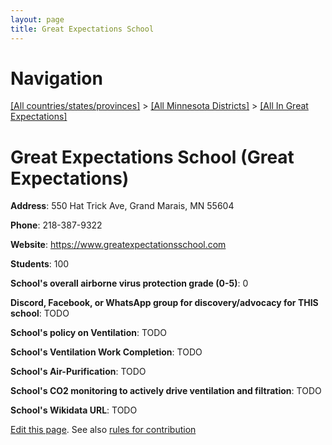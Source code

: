 ```yaml
---
layout: page
title: Great Expectations School
---
```

# Navigation

[[All countries/states/provinces]](../../..) > [[All Minnesota Districts]](../..) > [[All In Great Expectations]](..)

# Great Expectations School (Great Expectations)

**Address**: 550 Hat Trick Ave, Grand Marais, MN 55604

**Phone**: 218-387-9322

**Website**: <https://www.greatexpectationsschool.com>

**Students**: 100

**School's overall airborne virus protection grade (0-5)**: 0

**Discord, Facebook, or WhatsApp group for discovery/advocacy for THIS school**: TODO

**School's policy on Ventilation**: TODO

**School's Ventilation Work Completion**: TODO

**School's Air-Purification**: TODO

**School's CO2 monitoring to actively drive ventilation and filtration**: TODO

**School's Wikidata URL**: TODO


[Edit this page](https://github.com/ventilate-schools/MN/edit/main/./Great_Expectations/Great_Expectations_School.md). See also [rules for contribution](../../../contribution-rules/)